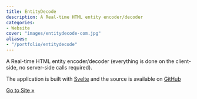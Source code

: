 ```yaml
---
title: EntityDecode
description: A Real-time HTML entity encoder/decoder
categories:
- Website
cover: "images/entitydecode-com.jpg"
aliases: 
- "/portfolio/entitydecode"
---
```

A Real-time HTML entity encoder/decoder (everything is done on the client-side, no server-side calls required).

The application is built with [Svelte](https://svelte.dev) and the source is available on [GitHub](https://github.com/RobBrazier/entitydecode.com)

[Go to Site &raquo;](https://entitydecode.com)